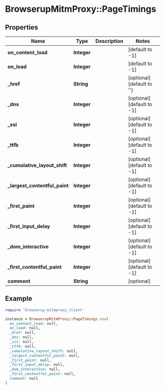 # BrowserupMitmProxy::PageTimings

## Properties

| Name | Type | Description | Notes |
| ---- | ---- | ----------- | ----- |
| **on_content_load** | **Integer** |  | [default to -1] |
| **on_load** | **Integer** |  | [default to -1] |
| **_href** | **String** |  | [optional][default to &#39;&#39;] |
| **_dns** | **Integer** |  | [optional][default to -1] |
| **_ssl** | **Integer** |  | [optional][default to -1] |
| **_ttfb** | **Integer** |  | [optional][default to -1] |
| **_cumulative_layout_shift** | **Integer** |  | [optional][default to -1] |
| **_largest_contentful_paint** | **Integer** |  | [optional][default to -1] |
| **_first_paint** | **Integer** |  | [optional][default to -1] |
| **_first_input_delay** | **Integer** |  | [optional][default to -1] |
| **_dom_interactive** | **Integer** |  | [optional][default to -1] |
| **_first_contentful_paint** | **Integer** |  | [optional][default to -1] |
| **comment** | **String** |  | [optional] |

## Example

```ruby
require 'browserup_mitmproxy_client'

instance = BrowserupMitmProxy::PageTimings.new(
  on_content_load: null,
  on_load: null,
  _href: null,
  _dns: null,
  _ssl: null,
  _ttfb: null,
  _cumulative_layout_shift: null,
  _largest_contentful_paint: null,
  _first_paint: null,
  _first_input_delay: null,
  _dom_interactive: null,
  _first_contentful_paint: null,
  comment: null
)
```

